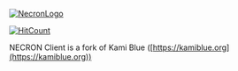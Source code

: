 [![NecronLogo](https://github.com/dvorakabc/client/raw/master/src/main/resources/installer/necron.png)]()

[![HitCount](http://hits.dwyl.com/dvorakabc/client.svg)](http://hits.dwyl.com/dvorakabc/client)

NECRON Client is a fork of Kami Blue ([https://kamiblue.org](https://kamiblue.org))
